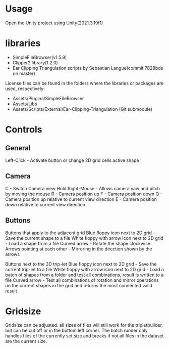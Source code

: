 # Usage
Open the Unity project using Unity(2021.3.19f1)

# libraries
- SimpleFileBrowser(v1.5.9)
- Clipper2 library(1.2.0)
- Ear Clipping Triangulation scripts by Sebastian Langue(commit 7828bde on master)

License files can be found in the folders where the libraries or packages are used, respectively:
- Assets/Plugins/SimpleFileBrowser
- Assets/Libs
- Assets/Scripts/External/Ear-Clipping-Triangulation (Git submodule)

# Controls
## General
Left-Click - Activate button or change 2D grid cells active shape

## Camera
C - Switch Camera view
Hold Right-Mouse - Allows camera yaw and pitch by moving the mouse
R - Camera position up
F - Camera position down
Q - Camera position up relative to current view direction
E - Camera position down relative to current view direction

## Buttons
Buttons that apply to the adjacent grid
Blue floppy icon next to 2D grid - Save the current shape to a file
White floppy with arrow icon next to 2D grid - Load a shape from a file
Curved arrow - Rotate the shape clockwise
Arrows pointing at each other - Mirroring in the direction shown by the arrows

Buttons next to the 3D trip-let
Blue floppy icon next to 2D grid - Save the current trip-let to a file
White floppy with arrow icon next to 2D grid - Load a batch of shapes from a folder and test all combinations, result is written to a file
Curved arrow - Test all combinations of rotation and mirror operations on the current shapes in the grid and returns the most connected valid result

# Gridsize
Gridsize can be adjusted. 
all sizes of files will still work for the tripletbuilder, 
but can be cut off or in the bottom left corner. 
The batch runner only handles files of the currently set size and breaks if not all files in the dataset are the current size.